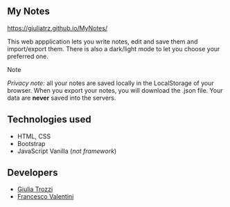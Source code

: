 ## My Notes

https://giuliatrz.github.io/MyNotes/

This web appplication lets you write notes, edit and save them and import/export them. There is also a dark/light mode to let you choose your preferred one. 

> [!NOTE]
> *Privacy note:*
> all your notes are saved locally in the LocalStorage of your browser. When you export your notes, you will download the .json file. 
> Your data are **never** saved into the servers.

## Technologies used

- HTML, CSS
- Bootstrap
- JavaScript Vanilla (*not framework*)

## Developers
- [Giulia Trozzi](https://github.com/GiuliaTrz)
- [Francesco Valentini](https://github.com/FrancescoValentini)

